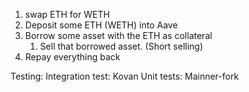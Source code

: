 1. swap ETH for WETH
1. Deposit some ETH (WETH) into Aave
2. Borrow some asset with the ETH as collateral
    1. Sell that borrowed asset. (Short selling)
3. Repay everything back

Testing:
Integration test: Kovan
Unit tests: Mainner-fork  